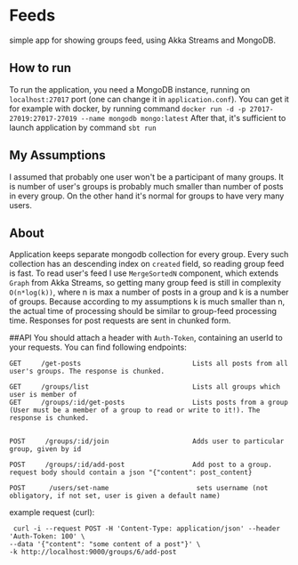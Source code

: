 # Feeds
simple app for showing groups feed, using Akka Streams and MongoDB.

## How to run
To run the application, you need a MongoDB instance, running on `localhost:27017` port (one can change it in `application.conf`).
You can get it for example with docker, by running command `docker run -d -p 27017-27019:27017-27019 --name mongodb mongo:latest`
After that, it's sufficient to launch application by command `sbt run`

## My Assumptions
I assumed that probably one user won't be a participant of many groups. It is number of user's groups is probably much smaller than number of posts in every group.
On the other hand it's normal for groups to have very many users.
## About
Application keeps separate mongodb collection for every group. Every such collection has an descending index on `created` field, so reading group feed is fast.
To read user's feed I use `MergeSortedN` component, which extends `Graph` from Akka Streams, so getting many group feed is still in complexity `O(n*log(k))`, where n is max a number of posts in a group and k is a number of groups. Because according to my assumptions k is much smaller than n, the actual time of processing should be similar to group-feed processing time.
Responses for post requests are sent in chunked form.

##API
You should attach a header with `Auth-Token`, containing an userId to your requests. You can find following endpoints:
```
GET     /get-posts                            Lists all posts from all user's groups. The response is chunked.

GET     /groups/list                          Lists all groups which user is member of
GET     /groups/:id/get-posts                 Lists posts from a group (User must be a member of a group to read or write to it!). The response is chunked.


POST     /groups/:id/join                     Adds user to particular group, given by id

POST     /groups/:id/add-post                 Add post to a group. request body should contain a json "{"content": post_content}

POST      /users/set-name                      sets username (not obligatory, if not set, user is given a default name)
```
example request (curl):
```
 curl -i --request POST -H 'Content-Type: application/json' --header 'Auth-Token: 100' \
--data '{"content": "some content of a post"}' \
-k http://localhost:9000/groups/6/add-post
```

